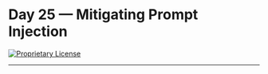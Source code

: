 # Day 25 — Mitigating Prompt Injection

[![Proprietary License](https://img.shields.io/badge/license-proprietary-red.svg)](../LICENSE)

---


